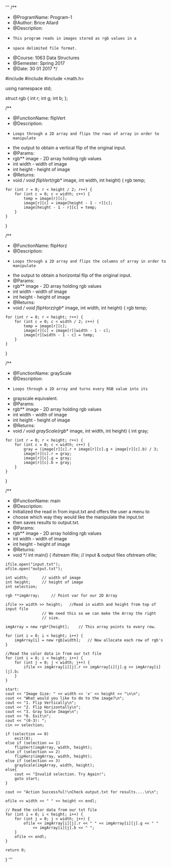  ''' 
/**
* @ProgramName: Program-1
* @Author: Brice Allard
* @Description:
*     This program reads in images stored as rgb values in a
*     space delimited file format.
* @Course: 1063 Data Structures
* @Semester: Spring 2017
* @Date: 30 01 2017
*/

#include <iostream>
#include <fstream>
#include <math.h>

using namespace std;

struct rgb {
	int r;
	int g;
	int b;
};

/**
* @FunctionName: flipVert
* @Description:
*     Loops through a 2D array and flips the rows of array in order to manipulate
*	the output to obtain a vertical flip of the original input.
* @Params:
*    rgb** image - 2D array holding rgb values
*    int width - width of image
*    int height - height of image
* @Returns:
*    void
*/
void flipVert(rgb** image, int width, int height) {
	rgb temp;

	for (int r = 0; r < height / 2; r++) {
		for (int c = 0; c < width; c++) {
			temp = image[r][c];
			image[r][c] = image[height - 1 - r][c];
			image[height - 1 - r][c] = temp;
		}
	}
}

/**
* @FunctionName: flipHorz
* @Description:
*     Loops through a 2D array and flips the columns of array in order to manipulate
*	the output to obtain a horizontal flip of the original input.
* @Params:
*    rgb** image - 2D array holding rgb values
*    int width - width of image
*    int height - height of image
* @Returns:
*    void
*/
void flipHorz(rgb** image, int width, int height) {
	rgb temp;

	for (int r = 0; r < height; r++) {
		for (int c = 0; c < width / 2; c++) {
			temp = image[r][c];
			image[r][c] = image[r][width - 1 - c];
			image[r][width - 1 - c] = temp;
		}
	}
}

/**
* @FunctionName: grayScale
* @Description:
*     Loops through a 2D array and turns every RGB value into its 
*	grayscale equivalent.
* @Params:
*    rgb** image - 2D array holding rgb values
*    int width - width of image
*    int height - height of image
* @Returns:
*    void
*/
void grayScale(rgb** image, int width, int height) {
	int gray;
	
	for (int r = 0; r < height; r++) {
		for (int c = 0; c < width; c++) {
			gray = (image[r][c].r + image[r][c].g + image[r][c].b) / 3;
			image[r][c].r = gray;
			image[r][c].g = gray;
			image[r][c].b = gray;
		}
	}
}

/**
* @FunctionName: main	
* @Description:
*	Initialized the read in from input.txt and offers the user a menu to
*	 choose which way they would like the manipulate the input.txt
*	 then saves results to output.txt.
* @Params:
*    rgb** image - 2D array holding rgb values
*    int width - width of image
*    int height - height of image
* @Returns:
*    void
*/
int main() {
	ifstream ifile;		// input & output files
	ofstream ofile;

	ifile.open("input.txt");
	ofile.open("output.txt");

	int width;		// width of image
	int height;		// height of image
	int selection;

	rgb **imgArray;		// Point var for our 2D Array

	ifile >> width >> height;	//Read in width and height from top of input file
					// We need this so we can make the Array the right
					// size.

	imgArray = new rgb*[height];	// This array points to every row.

	for (int i = 0; i < height; i++) {
		imgArray[i] = new rgb[width];	// Now allocate each row of rgb's
	}
	
	//Read the color data in from our txt file
	for (int i = 0; i < height; i++) {
		for (int j = 0; j < width; j++) {
			ifile >> imgArray[i][j].r >> imgArray[i][j].g >> imgArray[i][j].b;
		}
	}

	start:
	cout << "Image Size: " << width << 'x' << height << "\n\n";
	cout << "What would you like to do to the image?\n";
	cout << "1. Flip Vertically\n";
	cout << "2. Flip Horizontally\n";
	cout << "3. Gray Scale Image\n";
	cout << "0. Exit\n";
	cout << "(0-3): ";
	cin >> selection;

	if (selection == 0)
		exit(0);
	else if (selection == 1)
		flipVert(imgArray, width, height);
	else if (selection == 2)
		flipHorz(imgArray, width, height);
	else if (selection == 3)
		grayScale(imgArray, width, height);
	else{
		cout << "Invalid selection. Try Again!";
		goto start;
	}

	cout << "Action Successful!\nCheck output.txt for results....\n\n";

	ofile << width << " " << height << endl;

	// Read the color data from our txt file
	for (int i = 0; i < height; i++) {
		for (int j = 0; j < width; j++) {
			ofile << imgArray[i][j].r << " " << imgArray[i][j].g << " " 
				<< imgArray[i][j].b << " ";
		}
		ofile << endl;
	}

	return 0;
}
 ''' 
